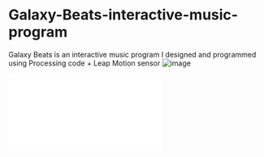 # Galaxy-Beats-interactive-music-program
Galaxy Beats is an interactive music program I designed and programmed using Processing code + Leap Motion sensor
![image](https://user-images.githubusercontent.com/77999687/151420575-2a08c3ba-a715-4703-a98e-d714cec13b4e.png)
<iframe src="//player.bilibili.com/player.html?aid=46703406&bvid=BV1xb411E7yi&cid=81807992&page=1" scrolling="no" border="0" frameborder="no" framespacing="0" allowfullscreen="true"> </iframe>
